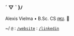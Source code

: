 ### ´ ▽ ` )ﾉ

Alexis Vielma • B.Sc. CS [`@KU`](https://ku.edu 'School Website'). 🌾

~/ [`@`](mailto:contact@alexis.kr 'Contact Me') : [`/website`](https://alexis.kr 'Peronsal Website') : [`/linkedin`](https://www.linkedin.com/in/aelxxs/ 'LinkedIn')
